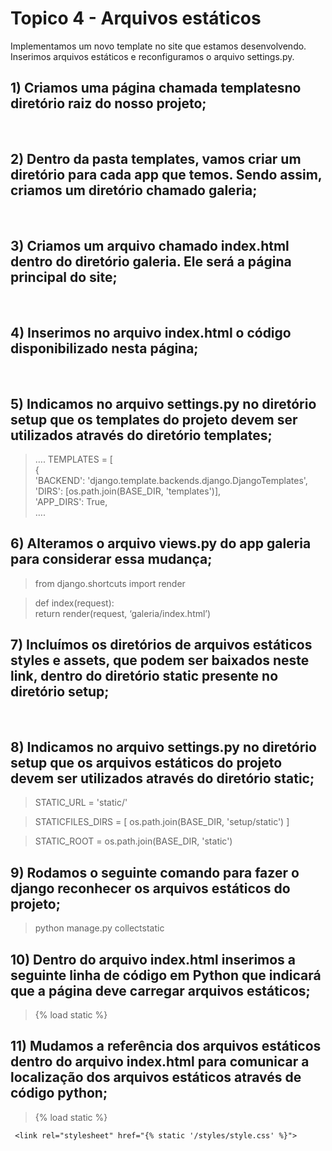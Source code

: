 # Topico 4 - Arquivos estáticos
Implementamos um novo template no site que estamos desenvolvendo. Inserimos arquivos estáticos e reconfiguramos o arquivo settings.py.

## 1) Criamos uma página chamada templatesno diretório raiz do nosso projeto;
<br>

## 2) Dentro da pasta templates, vamos criar um diretório para cada app que temos. Sendo assim, criamos um diretório chamado galeria;
<br>

## 3) Criamos um arquivo chamado index.html dentro do diretório galeria. Ele será a página principal do site;
<br>

## 4) Inserimos no arquivo index.html o código disponibilizado nesta página;
<br>

## 5) Indicamos no arquivo settings.py no diretório setup que os templates do projeto devem ser utilizados através do diretório templates;
>….
TEMPLATES = [<br>
    {<br>
        'BACKEND': 'django.template.backends.django.DjangoTemplates',<br>
        'DIRS': [os.path.join(BASE_DIR, 'templates')],<br>
        'APP_DIRS': True,<br>
….

## 6) Alteramos o arquivo views.py do app galeria para considerar essa mudança;
>from django.shortcuts import render<br>

>def index(request):<br>
    return render(request, ‘galeria/index.html’)<br>

## 7) Incluímos os diretórios de arquivos estáticos styles e assets, que podem ser baixados neste link, dentro do diretório static presente no diretório setup;
<br>

## 8) Indicamos no arquivo settings.py no diretório setup que os arquivos estáticos do projeto devem ser utilizados através do diretório static; 
>STATIC_URL = 'static/'

>STATICFILES_DIRS = [
    os.path.join(BASE_DIR, 'setup/static')
]

>STATIC_ROOT = os.path.join(BASE_DIR, 'static')

## 9) Rodamos o seguinte comando para fazer o django reconhecer os arquivos estáticos do projeto;
>python manage.py collectstatic

## 10) Dentro do arquivo index.html inserimos a seguinte linha de código em Python que indicará que a página deve carregar arquivos estáticos;
>{% load static %}

## 11) Mudamos a referência dos arquivos estáticos dentro do arquivo index.html para comunicar a localização dos arquivos estáticos através de código python;
>{% load static %}<br>

     <link rel="stylesheet" href="{% static '/styles/style.css' %}">
